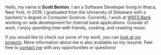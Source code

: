 <!-- Hello! I'm **Scott Benton**, a Software Developer currently living in **Ithaca, New York**. I graduated from the University of Delaware in 2019 with a major in Computer Science, and have been working on **web development and design** in both a professional and personal capacity. Outside of work, I enjoy spending time with friends, cooking, and making music. If you want to learn more about what I've done, please check out my projects or download my resumé.

Feel free to contact me at **scott@scottbenton.dev** with any job opportunities or questions you may have! More specific information regarding work experience and education is available on my resumé. -->

Hello, my name is **Scott Benton**. I am a Software Developer living in Ithaca, New York. In 2019, I graduated from the University of Delaware with a bachelor's degree in Computer Science. Currently, I work at [WSFS Bank](https://wsfsbank.com) working on web development for internal bank applications. Outside of work, I enjoy spending time with friends, cooking, and creating music.

If you would like to check out some of my work, you can [look at my projects](/projects). More information about me is also available on my resumé. Feel free to [contact me](/contact) with any opportunities or questions!
